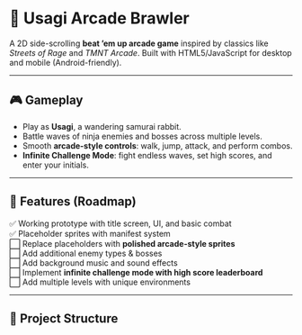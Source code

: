 # 🐇 Usagi Arcade Brawler  

A 2D side-scrolling **beat ’em up arcade game** inspired by classics like *Streets of Rage* and *TMNT Arcade*. Built with HTML5/JavaScript for desktop and mobile (Android-friendly).  

---

## 🎮 Gameplay
- Play as **Usagi**, a wandering samurai rabbit.  
- Battle waves of ninja enemies and bosses across multiple levels.  
- Smooth **arcade-style controls**: walk, jump, attack, and perform combos.  
- **Infinite Challenge Mode**: fight endless waves, set high scores, and enter your initials.  

---

## 🚧 Features (Roadmap)
✅ Working prototype with title screen, UI, and basic combat  
✅ Placeholder sprites with manifest system  
⬜ Replace placeholders with **polished arcade-style sprites**  
⬜ Add additional enemy types & bosses  
⬜ Add background music and sound effects  
⬜ Implement **infinite challenge mode with high score leaderboard**  
⬜ Add multiple levels with unique environments  

---

## 📂 Project Structure
